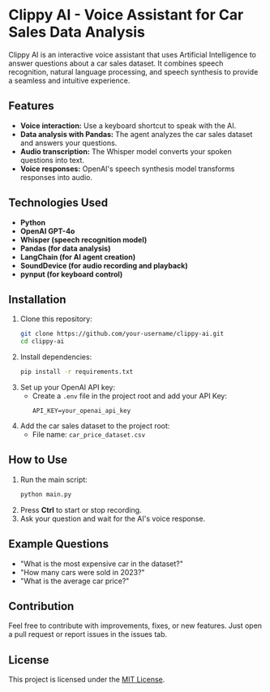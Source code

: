 # Clippy AI - Voice Assistant for Car Sales Data Analysis

Clippy AI is an interactive voice assistant that uses Artificial Intelligence to answer questions about a car sales dataset. It combines speech recognition, natural language processing, and speech synthesis to provide a seamless and intuitive experience.

## Features
- **Voice interaction:** Use a keyboard shortcut to speak with the AI.
- **Data analysis with Pandas:** The agent analyzes the car sales dataset and answers your questions.
- **Audio transcription:** The Whisper model converts your spoken questions into text.
- **Voice responses:** OpenAI's speech synthesis model transforms responses into audio.

## Technologies Used
- **Python**
- **OpenAI GPT-4o**
- **Whisper (speech recognition model)**
- **Pandas (for data analysis)**
- **LangChain (for AI agent creation)**
- **SoundDevice (for audio recording and playback)**
- **pynput (for keyboard control)**

## Installation
1. Clone this repository:
   ```bash
   git clone https://github.com/your-username/clippy-ai.git
   cd clippy-ai
   ```
2. Install dependencies:
   ```bash
   pip install -r requirements.txt
   ```
3. Set up your OpenAI API key:
   - Create a `.env` file in the project root and add your API Key:
     ```
     API_KEY=your_openai_api_key
     ```
4. Add the car sales dataset to the project root:
   - File name: `car_price_dataset.csv`

## How to Use
1. Run the main script:
   ```bash
   python main.py
   ```
2. Press **Ctrl** to start or stop recording.
3. Ask your question and wait for the AI's voice response.

## Example Questions
- "What is the most expensive car in the dataset?"
- "How many cars were sold in 2023?"
- "What is the average car price?"

## Contribution
Feel free to contribute with improvements, fixes, or new features. Just open a pull request or report issues in the issues tab.

## License
This project is licensed under the [MIT License](LICENSE).

